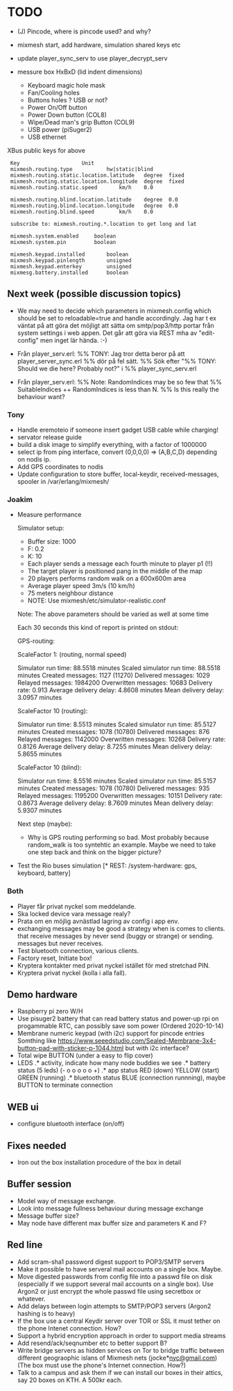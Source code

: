 # TODO

* (J) Pincode, where is pincode used? and why?

* mixmesh start, add hardware, simulation shared keys etc

* update player_sync_serv to use player_decrypt_serv

* messure box HxBxD (lid indent dimensions)

	+ Keyboard magic hole mask
	+ Fan/Cooling holes
	* Buttons holes ? USB or not?
	+ Power On/Off button
	* Power Down button (COL8)
	* Wipe/Dead man's grip Button (COL9)
	+ USB power (piSuger2)
	+ USB ethernet


XBus public keys for above

     Key					Unit
     mixmesh.routing.type			hw|static|blind
     mixmesh.routing.static.location.latitude	degree  fixed
     mixmesh.routing.static.location.longitude	degree  fixed
     mixmesh.routing.static.speed		km/h	0.0

     mixmesh.routing.blind.location.latitude	degree	0.0
     mixmesh.routing.blind.location.longitude	degree	0.0
     mixmesh.routing.blind.speed		km/h	0.0

     subscribe to: mixmesh.routing.*.location to get long and lat

     mixmesh.system.enabled		boolean
     mixmesh.system.pin			boolean

     mixmesh.keypad.installed		boolean
     mixmesh.keypad.pinlength		unsigned
     mixmesh.keypad.enterkey		unsigned
     mixmesg.battery.installed		boolean

## Next week (possible discussion topics)

* We may need to decide which parameters in mixmesh.config which
  should be set to reloadable=true and handle accordingly. Jag har t
  ex väntat på att göra det möjligt att sätta om smtp/pop3/http portar
  från system settings i web appen. Det går att göra via REST mha av
  "edit-config" men inget lär hända. :-)

* Från player_serv.erl:
  %% TONY: Jag tror detta beror på att player_server_sync.erl
  %% dör på fel sätt.
  %% Sök efter "%% TONY: Should we die here? Probably not?" i
  %% player_sync_serv.erl 

* Från player_serv.erl:
  %% Note: RandomIndices may be so few that
  %% SuitableIndices ++ RandomIndices is less than N.
  %% Is this really the behaviour want?

### Tony

* Handle eremoteio if someone insert gadget USB cable while charging!
* servator release guide
* build a disk image to simplify everything, with a factor of 1000000
* select ip from ping interface, convert (0,0,0,0) => (A,B,C,D)
  depending on nodis ip.
* Add GPS coordinates to nodis
* Update configuration to store 
  buffer, local-keydir, received-messages, spooler
  in /var/erlang/mixmesh/

### Joakim

* Measure performance

  Simulator setup:

    * Buffer size: 1000
    * F: 0.2
    * K: 10
    * Each player sends a message each fourth minute to player p1 (!!)
    * The target player is positioned pang in the middle of the map
    * 20 players performs random walk on a 600x600m area
    * Average player speed 3m/s (10 km/h)
    * 75 meters neighbour distance
    * NOTE: Use mixmesh/etc/simulator-realistic.conf
    
  Note: The above parameters should be varied as well at some time

  Each 30 seconds this kind of report is printed on stdout:

  GPS-routing:

  ScaleFactor 1: (routing, normal speed)

  Simulator run time: 88.5518 minutes
  Scaled simulator run time: 88.5518 minutes
  Created messages: 1127 (11270)
  Delivered messages: 1029
  Relayed messages: 1984200
  Overwritten messages: 10683
  Delivery rate: 0.913
  Average delivery delay: 4.8608 minutes
  Mean delivery delay: 3.0957 minutes

  ScaleFactor 10 (routing):

  Simulator run time: 8.5513 minutes
  Scaled simulator run time: 85.5127 minutes
  Created messages: 1078 (10780)
  Delivered messages: 876
  Relayed messages: 1142000
  Overwritten messages: 10268
  Delivery rate: 0.8126
  Average delivery delay: 8.7255 minutes
  Mean delivery delay: 5.8655 minutes

  ScaleFactor 10 (blind):

  Simulator run time: 8.5516 minutes
  Scaled simulator run time: 85.5157 minutes
  Created messages: 1078 (10780)
  Delivered messages: 935
  Relayed messages: 1195200
  Overwritten messages: 10151
  Delivery rate: 0.8673
  Average delivery delay: 8.7609 minutes
  Mean delivery delay: 5.9307 minutes

  Next step (maybe):
    * Why is GPS routing performing so bad. Most probably because
      random_walk is too syntehtic an example. Maybe we need to take
      one step back and think on the bigger picture?

* Test the Rio buses simulation
[* REST: /system-hardware: gps, keyboard, battery]

### Both

* Player får privat nyckel som meddelande.
* Ska locked device vara message realy?
* Prata om en möjlig avnästlad lagring av config i app env.
* exchanging messages may be good a strategy when is comes to clients.
  that receive messages by never send (buggy or strange) or sending.
  messages but never receives.
* Test bluetooth connection, various clients.
* Factory reset, Initiate box!
* Kryptera kontakter med privat nyckel istället för med stretchad PIN.
* Kryptera privat nyckel (kolla i alla fall).

## Demo hardware
* Raspberry pi zero W/H
* Use pisuger2 battery that can read battery status and
  power-up rpi on progammable RTC, can possibly save som power
  (Ordered 2020-10-14)
* Membrane numeric keypad (with i2c) support for pincode entries
 Somthing like <https://www.seeedstudio.com/Sealed-Membrane-3x4-button-pad-with-sticker-p-1044.html> but with i2c interface?
* Total wipe BUTTON (under a easy to flip cover)
* LEDS
.* activity, indicate how many node buddies we see
.* battery status (5 leds) (- o o o o o +)
.* app status RED (down) YELLOW (start) GREEN (running)
.* bluetooth status  BLUE (connection runnning),
maybe BUTTON to terminate connection

## WEB ui
* configure bluetooth interface (on/off)

## Fixes needed

* Iron out the box installation procedure of the box in detail

## Buffer session

* Model way of message exchange.
* Look into message fullness behaviour during message exchange
* Message buffer size?
* May node have different max buffer size and parameters K and F?

## Red line

* Add scram-sha1 password digest support to POP3/SMTP servers
* Make it possible to have serveral mail accounts on a single box. Maybe.
* Move digested passwords from config file into a passwd file on disk (especially if we support several mail accounts on a single box). Use Argon2 or just encrypt the whole passwd file using secretbox or whatever.
* Add delays between login attempts to SMTP/POP3 servers (Argon2 hashing is to heavy)
* If the box use a central Keydir server over TOR or SSL it must tether on the phone Intenet connection. How?
* Support a hybrid encryption approach in order to support media streams
* Add resend/ack/seqnumber etc to better support B?
* Write bridge servers as hidden services on Tor to bridge traffic between different geograophic islans of Mixmesh nets (jocke*nyc@gmail.com) (The box must use the phone's Internet connection. How?)
* Talk to a campus and ask them if we can install our boxes in their attics, say 20 boxes on KTH. A 500kr each.
